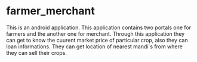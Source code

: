 # farmer_merchant

This is an android application. This application contains two portals one for farmers and the another one for merchant. Through this application they can get to know the cuurent market price of particular crop, also they can loan informations. They can get location of nearest mandi`s from where they can sell their crops.
